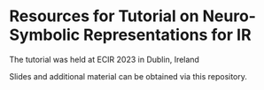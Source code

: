 # Resources for Tutorial on Neuro-Symbolic Representations for IR

The tutorial was held at ECIR 2023 in Dublin, Ireland

Slides and additional material can be obtained via this repository.

